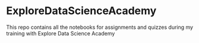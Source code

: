 # ExploreDataScienceAcademy
This repo contains all the notebooks for assignments and quizzes during my training with Explore Data Science Academy
